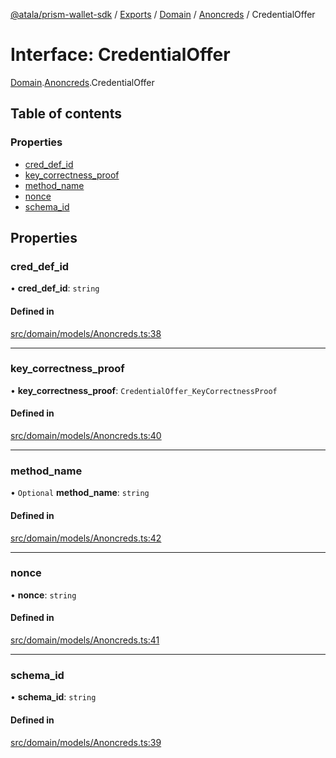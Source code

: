 [@atala/prism-wallet-sdk](../README.md) / [Exports](../modules.md) / [Domain](../modules/Domain.md) / [Anoncreds](../modules/Domain.Anoncreds.md) / CredentialOffer

# Interface: CredentialOffer

[Domain](../modules/Domain.md).[Anoncreds](../modules/Domain.Anoncreds.md).CredentialOffer

## Table of contents

### Properties

- [cred\_def\_id](Domain.Anoncreds.CredentialOffer.md#cred_def_id)
- [key\_correctness\_proof](Domain.Anoncreds.CredentialOffer.md#key_correctness_proof)
- [method\_name](Domain.Anoncreds.CredentialOffer.md#method_name)
- [nonce](Domain.Anoncreds.CredentialOffer.md#nonce)
- [schema\_id](Domain.Anoncreds.CredentialOffer.md#schema_id)

## Properties

### cred\_def\_id

• **cred\_def\_id**: `string`

#### Defined in

[src/domain/models/Anoncreds.ts:38](https://github.com/input-output-hk/atala-prism-wallet-sdk-ts/blob/f8f2652/src/domain/models/Anoncreds.ts#L38)

___

### key\_correctness\_proof

• **key\_correctness\_proof**: `CredentialOffer_KeyCorrectnessProof`

#### Defined in

[src/domain/models/Anoncreds.ts:40](https://github.com/input-output-hk/atala-prism-wallet-sdk-ts/blob/f8f2652/src/domain/models/Anoncreds.ts#L40)

___

### method\_name

• `Optional` **method\_name**: `string`

#### Defined in

[src/domain/models/Anoncreds.ts:42](https://github.com/input-output-hk/atala-prism-wallet-sdk-ts/blob/f8f2652/src/domain/models/Anoncreds.ts#L42)

___

### nonce

• **nonce**: `string`

#### Defined in

[src/domain/models/Anoncreds.ts:41](https://github.com/input-output-hk/atala-prism-wallet-sdk-ts/blob/f8f2652/src/domain/models/Anoncreds.ts#L41)

___

### schema\_id

• **schema\_id**: `string`

#### Defined in

[src/domain/models/Anoncreds.ts:39](https://github.com/input-output-hk/atala-prism-wallet-sdk-ts/blob/f8f2652/src/domain/models/Anoncreds.ts#L39)
